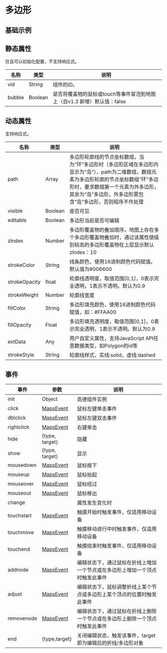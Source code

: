 # 多边形

## 基础示例

<vuep template="#example"></vuep>

<script v-pre type="text/x-template" id="example">

  <template>
    <div class="amap-page-container">
      <el-amap vid="amap" :zoom="zoom" :center="center" class="amap-demo">
        <el-amap-polygon v-for="polygon in polygons" :path="polygon.path" :events="polygon.events"></el-amap-polygon>
      </el-amap>
    </div>
  </template>

  <style>
    .amap-demo {
      height: 300px;
    }
  </style>

  <script>
    module.exports = {
      data () {
        return {
          zoom: 15,
          center: [121.5273285, 31.21515044],
          polygons: [
            {
              path: [[121.5273285, 31.21515044], [121.5293285, 31.21515044], [121.5293285, 31.21915044], [121.5273285, 31.21515044]],
              events: {
                click() {
                  alert('click polygon');
                }
              }
            }
          ]
        }
      }
    };
  </script>

</script>


## 静态属性
仅且可以初始化配置，不支持响应式。

名称 | 类型 | 说明
---|---|---|
vid | String | 组件的ID。
bubble | Boolean | 是否将覆盖物的鼠标或touch等事件冒泡到地图上（自v1.3 新增）默认值：false

## 动态属性
支持响应式。

名称 | 类型 | 说明
---|---|---|
path | Array| 多边形轮廓线的节点坐标数组，当为“环”多边形时（多边形区域在多边形内显示为“岛”），path为二维数组，数组元素为多边形轮廓的节点坐标数组“环”多边形时，要求数组第一个元素为外多边形，其余为“岛”多边形，外多边形需包含“岛”多边形，否则程序不作处理
visible | Boolean | 是否可见
editable | Boolean | 多边形当前是否可编辑
zIndex | Number | 多边形覆盖物的叠加顺序。地图上存在多个多边形覆盖物叠加时，通过该属性使级别较高的多边形覆盖物在上层显示默认zIndex：10
strokeColor | String | 线条颜色，使用16进制颜色代码赋值。默认值为#006600
strokeOpacity | float | 轮廓线透明度，取值范围[0,1]，0表示完全透明，1表示不透明。默认为0.9
strokeWeight | Number | 轮廓线宽度
fillColor | String | 多边形填充颜色，使用16进制颜色代码赋值，如：#FFAA00
fillOpacity | Float | 多边形填充透明度，取值范围[0,1]，0表示完全透明，1表示不透明。默认为0.9
extData | Any | 用户自定义属性，支持JavaScript API任意数据类型，如Polygon的id等
strokeStyle | String | 轮廓线样式，实线:solid，虚线:dashed


## 事件

事件 | 参数 | 说明
---|---|---|
init | Object | 高德组件实例
click | [MapsEvent](http://lbs.amap.com/api/javascript-api/reference/event/#MapsEvent) | 鼠标左键单击事件
dblclick | [MapsEvent](http://lbs.amap.com/api/javascript-api/reference/event/#MapsEvent) | 鼠标左键双击事件
rightclick | [MapsEvent](http://lbs.amap.com/api/javascript-api/reference/event/#MapsEvent) | 右键单击
hide | {type, target} | 隐藏
show | {type, target} | 显示
mousedown | [MapsEvent](http://lbs.amap.com/api/javascript-api/reference/event/#MapsEvent) | 鼠标按下
mouseup | [MapsEvent](http://lbs.amap.com/api/javascript-api/reference/event/#MapsEvent) | 鼠标抬起
mouseover | [MapsEvent](http://lbs.amap.com/api/javascript-api/reference/event/#MapsEvent) | 鼠标经过
mouseout | [MapsEvent](http://lbs.amap.com/api/javascript-api/reference/event/#MapsEvent) | 鼠标移出
change |  | 属性发生变化时
touchstart | [MapsEvent](http://lbs.amap.com/api/javascript-api/reference/event/#MapsEvent) | 触摸开始时触发事件，仅适用移动设备
touchmove | [MapsEvent](http://lbs.amap.com/api/javascript-api/reference/event/#MapsEvent) | 触摸移动进行中时触发事件，仅适用移动设备
touchend | [MapsEvent](http://lbs.amap.com/api/javascript-api/reference/event/#MapsEvent) | 触摸结束时触发事件，仅适用移动设备
addnode |	[MapsEvent]((http://lbs.amap.com/api/javascript-api/reference/event/#MapsEvent)) | 	编辑状态下，通过鼠标在折线上增加一个节点或在多边形上增加一个顶点时触发此事件
adjust |	[MapsEvent]((http://lbs.amap.com/api/javascript-api/reference/event/#MapsEvent)) |	编辑状态下，鼠标调整折线上某个节点或多边形上某个顶点的位置时触发此事件
removenode | [MapsEvent]((http://lbs.amap.com/api/javascript-api/reference/event/#MapsEvent)) |	编辑状态下，通过鼠标在折线上删除一个节点或在多边形上删除一个顶点时触发此事件
end |	{type,target}	 | 关闭编辑状态，触发该事件，target即为编辑后的折线/多边形对象
